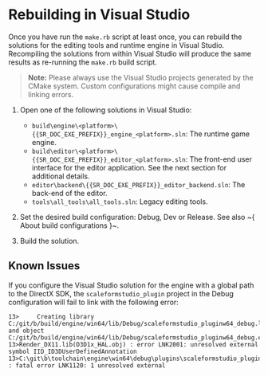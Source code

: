 # Rebuilding in Visual Studio

Once you have run the `make.rb` script at least once, you can rebuild the solutions for the editing tools and runtime engine in Visual Studio. Recompiling the solutions from within Visual Studio will produce the same results as re-running the `make.rb` build script.

> **Note:** Please always use the Visual Studio projects generated by the CMake system. Custom configurations might cause compile and linking errors.

1.	Open one of the following solutions in Visual Studio:

	-	`build\engine\<platform>\{{SR_DOC_EXE_PREFIX}}_engine_<platform>.sln`: The runtime game engine.
	-	`build\editor\<platform>\{{SR_DOC_EXE_PREFIX}}_editor_<platform>.sln`: The front-end user interface for the editor application. See the next section for additional details.
	-	`editor\backend\{{SR_DOC_EXE_PREFIX}}_editor_backend.sln`: The back-end of the editor.
	-	`tools\all_tools\all_tools.sln`: Legacy editing tools.

2.	Set the desired build configuration: Debug, Dev or Release. See also ~{ About build configurations }~.

3.	Build the solution.

## Known Issues

If you configure the Visual Studio solution for the engine with a global path to the DirectX SDK, the `scaleformstudio_plugin` project in the Debug configuration will fail to link with the following error:

~~~{nohighlight}
13>     Creating library C:/git/b/build/engine/win64/lib/Debug/scaleformstudio_pluginw64_debug.lib and object C:/git/b/build/engine/win64/lib/Debug/scaleformstudio_pluginw64_debug.exp
13>Render_DX11.lib(D3D1x_HAL.obj) : error LNK2001: unresolved external symbol IID_ID3DUserDefinedAnnotation
13>C:\git\b\toolchain\engine\win64\debug\plugins\scaleformstudio_pluginw64_debug.dll : fatal error LNK1120: 1 unresolved external
~~~
